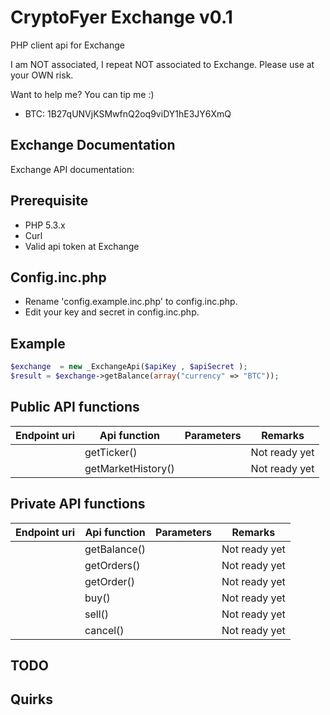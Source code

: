 CryptoFyer Exchange v0.1
==============

PHP client api for Exchange

I am NOT associated, I repeat NOT associated to Exchange. Please use at your OWN risk.

Want to help me? You can tip me :)
* BTC: 1B27qUNVjKSMwfnQ2oq9viDY1hE3JY6XmQ


Exchange Documentation
----
Exchange API documentation:


Prerequisite
----
* PHP 5.3.x
* Curl
* Valid api token at Exchange


Config.inc.php
----
* Rename 'config.example.inc.php' to config.inc.php.
* Edit your key and secret in config.inc.php.



Example
----
```php
$exchange  = new _ExchangeApi($apiKey , $apiSecret );
$result = $exchange->getBalance(array("currency" => "BTC"));
```

Public API functions
----

| Endpoint uri | Api function | Parameters | Remarks |
| --- | --- | --- | --- |
|  | getTicker() |  | Not ready yet |
|  | getMarketHistory() |  | Not ready yet |


Private API functions
----

| Endpoint uri | Api function | Parameters | Remarks |
| --- | --- | --- | --- |
|  | getBalance() |  | Not ready yet |
|  | getOrders() |  | Not ready yet |
|  | getOrder() |  | Not ready yet |
|  | buy() |  | Not ready yet |
|  | sell() |  | Not ready yet |
|  | cancel() |  | Not ready yet |

TODO
----

Quirks
----
